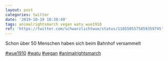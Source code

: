 ```yaml
---
layout: post
categories: twitter
date: '2019-10-19 10:38:49'
tags: animalrightsmarch vegan watu wue1910
ref: 'https://twitter.com/schwarzlichtwue/status/1185505575859359745'
---
```

Schon über 50 Menschen haben sich beim Bahnhof versammelt

[#wue1910](/t/wue1910) [#watu](/t/watu) [#vegan](/t/vegan) [#animalrightsmarch](/t/animalrightsmarch)